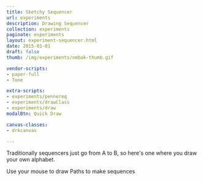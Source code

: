 ```yaml
---
title: Sketchy Sequencer
url: experiments
description: Drawing Sequencer
collection: experiments
paginate: experiments
layout: experiment-sequencer.html
date: 2015-01-01
draft: false
thumb: /img/experiments/ombak-thumb.gif

vendor-scripts:
- paper-full
- Tone

extra-scripts:
- experiments/pennereq
- experiments/drawClass
- experiments/draw
modalBtn: Quick Draw

canvas-classes:
- drkcanvas

---
```

Traditionally sequencers just go from A to B, so here's one where you draw your own alphabet.

Use your mouse to draw Paths to make sequences